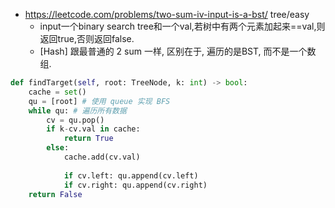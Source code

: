 
- https://leetcode.com/problems/two-sum-iv-input-is-a-bst/ tree/easy
  - input一个binary search tree和一个val,若树中有两个元素加起来==val,则返回true,否则返回false.
  - [Hash] 跟最普通的 2 sum 一样, 区别在于, 遍历的是BST, 而不是一个数组.

```py
def findTarget(self, root: TreeNode, k: int) -> bool:
    cache = set()
    qu = [root] # 使用 queue 实现 BFS
    while qu: # 遍历所有数据
        cv = qu.pop()
        if k-cv.val in cache:
            return True
        else:
            cache.add(cv.val)
            
            if cv.left: qu.append(cv.left)
            if cv.right: qu.append(cv.right)
    return False
```
